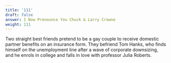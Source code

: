 ```yaml
---
title: '111'
draft: false
answer: I Now Pronounce You Chuck & Larry Crowne
weight: 111
---
```

Two straight best friends pretend to be a gay couple to receive domestic partner benefits on an insurance form. They befriend Tom Hanks, who finds himself on the unemployment line after a wave of corporate downsizing, and he enrols in college and falls in love with professor Julia Roberts.